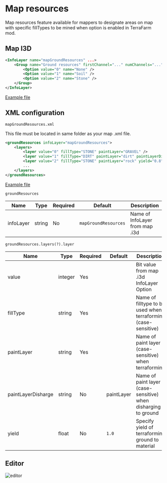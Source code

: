 # Map resources

Map resources feature available for mappers to designate areas on map with specific fillTypes to be mined when option is enabled in TerraFarm mod.

## Map I3D

```xml
<InfoLayer name="mapGroundResources" ...>
    <Group name="Ground resources" firstChannel="..." numChannels="...">
        <Option value="0" name="None" />
        <Option value="1" name="Soil" />
        <Option value="2" name="Stone" />
    </Group>
</InfoLayer>
```

[Example file](./mapResources.i3d.xml)

## XML configuration

```mapGroundResources.xml```

This file must be located in same folder as your map .xml file.

```xml
<groundResources infoLayer="mapGroundResources">
    <layers>
        <layer value="0" fillType="STONE" paintLayer="GRAVEL" />
        <layer value="1" fillType="DIRT" paintLayer="dirt" paintLayerDischarge="dirtDark" />
        <layer value="2" fillType="STONE" paintLayer="rock" yield="0.8" />
        ...
    </layers>
</groundResources>
```

[Example file](./mapResources.xml)

```groundResources```

| Name | Type | Required | Default | Description |
|------|------|----------|---------|-------------|
| infoLayer | string | No | ```mapGroundResources``` | Name of InfoLayer from map .i3d |

```groundResources.layers(?).layer```

| Name | Type | Required | Default | Description |
|------|------|----------|---------|-------------|
| value | integer | Yes | | Bit value from map .i3d InfoLayer Option |
| fillType | string | Yes | | Name of filltype to be used when terraforming (case-sensitive) |
| paintLayer | string | Yes | | Name of paint layer (case-sensitive) when terraforming |
| paintLayerDisharge | string | No | paintLayer | Name of paint layer (case-sensitive) when disharging to ground |
| yield | float | No | ```1.0``` | Specify yield of terraforming ground to material |

## Editor

![editor](./images/resources_ge.jpg)
